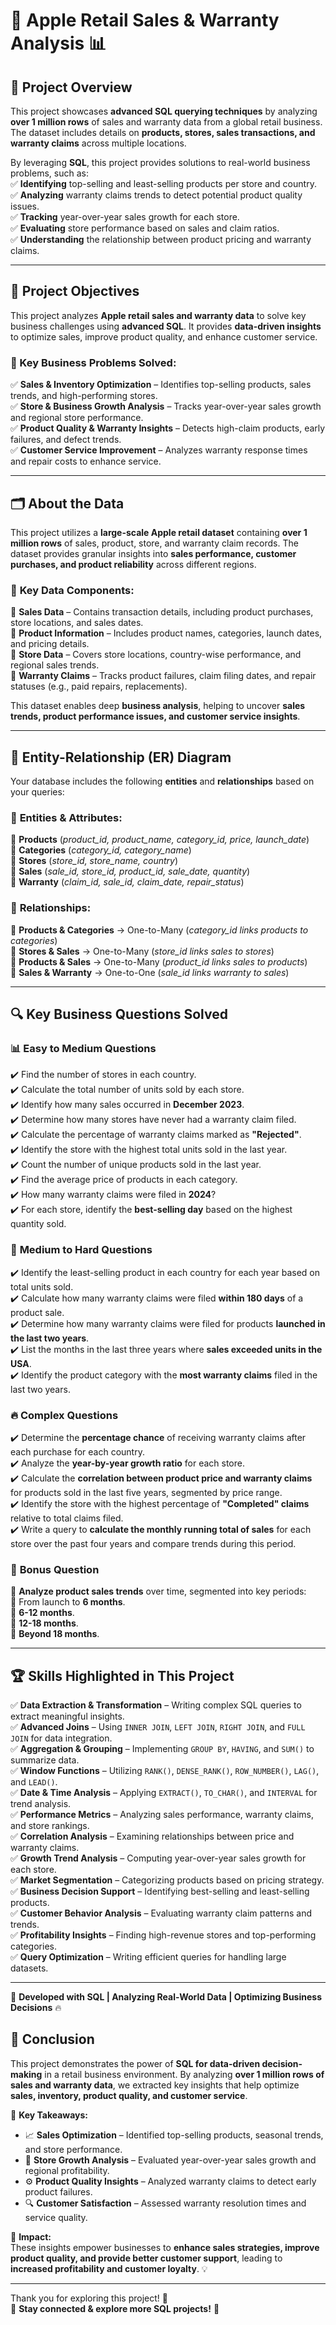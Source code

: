 # 🍏 Apple Retail Sales & Warranty Analysis 📊  

## 🚀 Project Overview  
This project showcases **advanced SQL querying techniques** by analyzing **over 1 million rows** of sales and warranty data from a global retail business. The dataset includes details on **products, stores, sales transactions, and warranty claims** across multiple locations.  

By leveraging **SQL**, this project provides solutions to real-world business problems, such as:  
✅ **Identifying** top-selling and least-selling products per store and country.  
✅ **Analyzing** warranty claims trends to detect potential product quality issues.  
✅ **Tracking** year-over-year sales growth for each store.  
✅ **Evaluating** store performance based on sales and claim ratios.  
✅ **Understanding** the relationship between product pricing and warranty claims.  

---  
## 🎯 Project Objectives  
This project analyzes **Apple retail sales and warranty data** to solve key business challenges using **advanced SQL**. It provides **data-driven insights** to optimize sales, improve product quality, and enhance customer service.  

### 🔑 Key Business Problems Solved:  
✅ **Sales & Inventory Optimization** – Identifies top-selling products, sales trends, and high-performing stores.  
✅ **Store & Business Growth Analysis** – Tracks year-over-year sales growth and regional store performance.  
✅ **Product Quality & Warranty Insights** – Detects high-claim products, early failures, and defect trends.  
✅ **Customer Service Improvement** – Analyzes warranty response times and repair costs to enhance service.  

---  
## 🗂 About the Data  
This project utilizes a **large-scale Apple retail dataset** containing **over 1 million rows** of sales, product, store, and warranty claim records. The dataset provides granular insights into **sales performance, customer purchases, and product reliability** across different regions.  

### 📌 **Key Data Components:**  
🔹 **Sales Data** – Contains transaction details, including product purchases, store locations, and sales dates.  
🔹 **Product Information** – Includes product names, categories, launch dates, and pricing details.  
🔹 **Store Data** – Covers store locations, country-wise performance, and regional sales trends.  
🔹 **Warranty Claims** – Tracks product failures, claim filing dates, and repair statuses (e.g., paid repairs, replacements).  

This dataset enables deep **business analysis**, helping to uncover **sales trends, product performance issues, and customer service insights**.  

---  
## 🔗 Entity-Relationship (ER) Diagram  
Your database includes the following **entities** and **relationships** based on your queries:  

### 📌 **Entities & Attributes:**  
📌 **Products** (*product_id, product_name, category_id, price, launch_date*)  
📌 **Categories** (*category_id, category_name*)  
📌 **Stores** (*store_id, store_name, country*)  
📌 **Sales** (*sale_id, store_id, product_id, sale_date, quantity*)  
📌 **Warranty** (*claim_id, sale_id, claim_date, repair_status*)  

### 🔗 **Relationships:**  
🔗 **Products & Categories** → One-to-Many (*category_id links products to categories*)  
🔗 **Stores & Sales** → One-to-Many (*store_id links sales to stores*)  
🔗 **Products & Sales** → One-to-Many (*product_id links sales to products*)  
🔗 **Sales & Warranty** → One-to-One (*sale_id links warranty to sales*)  

---  
## 🔍 Key Business Questions Solved  

### 📊 **Easy to Medium Questions**  
✔️ Find the number of stores in each country.  
✔️ Calculate the total number of units sold by each store.  
✔️ Identify how many sales occurred in **December 2023**.  
✔️ Determine how many stores have never had a warranty claim filed.  
✔️ Calculate the percentage of warranty claims marked as **"Rejected"**.  
✔️ Identify the store with the highest total units sold in the last year.  
✔️ Count the number of unique products sold in the last year.  
✔️ Find the average price of products in each category.  
✔️ How many warranty claims were filed in **2024**?  
✔️ For each store, identify the **best-selling day** based on the highest quantity sold.  

### 🚀 **Medium to Hard Questions**  
✔️ Identify the least-selling product in each country for each year based on total units sold.  
✔️ Calculate how many warranty claims were filed **within 180 days** of a product sale.  
✔️ Determine how many warranty claims were filed for products **launched in the last two years**.  
✔️ List the months in the last three years where **sales exceeded units in the USA**.  
✔️ Identify the product category with the **most warranty claims** filed in the last two years.  

### 🔥 **Complex Questions**  
✔️ Determine the **percentage chance** of receiving warranty claims after each purchase for each country.  
✔️ Analyze the **year-by-year growth ratio** for each store.  
✔️ Calculate the **correlation between product price and warranty claims** for products sold in the last five years, segmented by price range.  
✔️ Identify the store with the highest percentage of **"Completed" claims** relative to total claims filed.  
✔️ Write a query to **calculate the monthly running total of sales** for each store over the past four years and compare trends during this period.  

### 🎁 **Bonus Question**  
📌 **Analyze product sales trends** over time, segmented into key periods:  
📍 From launch to **6 months**.  
📍 **6-12 months**.  
📍 **12-18 months**.  
📍 **Beyond 18 months**.  

---  
## 🏆 Skills Highlighted in This Project  
✅ **Data Extraction & Transformation** – Writing complex SQL queries to extract meaningful insights.  
✅ **Advanced Joins** – Using `INNER JOIN`, `LEFT JOIN`, `RIGHT JOIN`, and `FULL JOIN` for data integration.  
✅ **Aggregation & Grouping** – Implementing `GROUP BY`, `HAVING`, and `SUM()` to summarize data.  
✅ **Window Functions** – Utilizing `RANK()`, `DENSE_RANK()`, `ROW_NUMBER()`, `LAG()`, and `LEAD()`.  
✅ **Date & Time Analysis** – Applying `EXTRACT()`, `TO_CHAR()`, and `INTERVAL` for trend analysis.   
✅ **Performance Metrics** – Analyzing sales performance, warranty claims, and store rankings.  
✅ **Correlation Analysis** – Examining relationships between price and warranty claims.  
✅ **Growth Trend Analysis** – Computing year-over-year sales growth for each store.  
✅ **Market Segmentation** – Categorizing products based on pricing strategy.  
✅ **Business Decision Support** – Identifying best-selling and least-selling products.  
✅ **Customer Behavior Analysis** – Evaluating warranty claim patterns and trends.  
✅ **Profitability Insights** – Finding high-revenue stores and top-performing categories.  
✅ **Query Optimization** – Writing efficient queries for handling large datasets.  

---  
📌 **Developed with SQL | Analyzing Real-World Data | Optimizing Business Decisions** 🔥
## 🎯 Conclusion

This project demonstrates the power of **SQL for data-driven decision-making** in a retail business environment. By analyzing **over 1 million rows of sales and warranty data**, we extracted key insights that help optimize **sales, inventory, product quality, and customer service**.

🔹 **Key Takeaways:**
- 📈 **Sales Optimization** – Identified top-selling products, seasonal trends, and store performance.
- 🏪 **Store Growth Analysis** – Evaluated year-over-year sales growth and regional profitability.
- ⚙️ **Product Quality Insights** – Analyzed warranty claims to detect early product failures.
- 🔍 **Customer Satisfaction** – Assessed warranty resolution times and service quality.

🚀 **Impact:**  
These insights empower businesses to **enhance sales strategies, improve product quality, and provide better customer support**, leading to **increased profitability and customer loyalty**. 💡

---
Thank you for exploring this project! 💙  
🔗 **Stay connected & explore more SQL projects!** 🚀  

